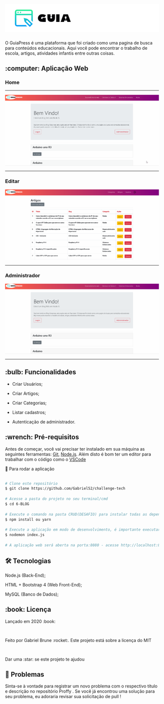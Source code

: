 <h1 align="center">
    <img alt="Logo" title="Logo" src="public/assets/logo.png">
</h1>
<p align="center"> 
  <p>O GuiaPress é uma plataforma que foi criado como uma pagina de busca para conteúdos educacionais. Aqui você pode encontrar o trabalho de escola, artigos, atividades infantis entre outras coisas.</p>
 <h2>:computer: Aplicação Web</h2>
 <h3>Home</h3>
<hr>
 <img alt="Logo" title="Logo" src="public/assets/landingPage.gif">
 <hr>
<h3> Editar</h3>
 <img alt="Logo" title="Logo" src="public/assets/edit.gif">
<hr>
<h3> Administrador</h3>
 <img alt="Logo" title="Logo" src="public/assets/administrador.gif">
<hr>
<h2> :bulb: Funcionalidades</h2>

* Criar Usuários;

* Criar Artigos;

* Criar Categorias;

* Listar cadastros;

* Autenticação de administrador.

<h2> :wrench: Pré-requisitos</h2>

 Antes de começar, você vai precisar ter instalado em sua máquina as seguintes ferramentas:
[Git](https://git-scm.com), [Node.js](https://nodejs.org/en/). Além disto é bom ter um editor para trabalhar com o código como o [VSCode](https://code.visualstudio.com/)

:rocket: Para rodar a aplicação

  ```bash

# Clone este repositório
$ git clone https://github.com/Gabriel52/challenge-tech

# Acesse a pasta do projeto no seu terminal/cmd
$ cd 6-BLOG

# Execute o comando na pasta CRUD(DESAFIO) para instalar todas as dependências
$ npm install ou yarn

# Execute a aplicação em modo de desenvolvimento, é importante executar este
$ nodemon index.js

# A aplicação web será aberta na porta:8080 - acesse http://localhost:8080

 ```

## 🛠 Tecnologias
Node.js (Back-End);

HTML + Bootstrap 4 (Web Front-End);

MySQL (Banco de Dados);

<h2> :book: Licença </h2>
<p>Lançado em 2020 :book:</p></br>
<p>Feito por Gabriel Brune :rocket:. Este projeto está sobre a licença do MIT</p></br>
<p>Dar uma :star: se este projeto te ajudou</p>

<h2> 🐛 Problemas</h2
<p>Sinta-se à vontade para registrar um novo problema com o respectivo título e descrição no repositório Proffy . Se você já encontrou uma solução para seu problema, eu adoraria revisar sua solicitação de pull !</p>





